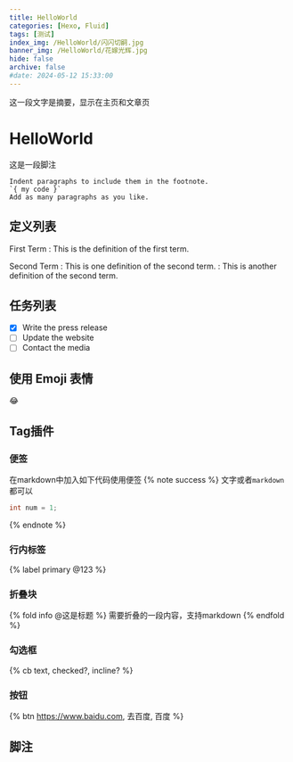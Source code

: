 ```yaml
---
title: HelloWorld
categories: [Hexo, Fluid]
tags: [测试]
index_img: /HelloWorld/闪闪切嗣.jpg
banner_img: /HelloWorld/花嫁光辉.jpg
hide: false
archive: false
#date: 2024-05-12 15:33:00
---
```


这一段文字是摘要，显示在主页和文章页
<!-- more -->



# HelloWorld
这是一段脚注
<!-- 空一行 -->
    Indent paragraphs to include them in the footnote.
    `{ my code }`
    Add as many paragraphs as you like.

## 定义列表
First Term
: This is the definition of the first term.

Second Term
: This is one definition of the second term.
: This is another definition of the second term.

## 任务列表
- [x] Write the press release
- [ ] Update the website
- [ ] Contact the media

## 使用 Emoji 表情
😂

## Tag插件
### 便签
在markdown中加入如下代码使用便签
{% note success %}
文字或者`markdown`都可以
``` java
int num = 1;
```
{% endnote %}
### 行内标签
{% label primary @123 %}
### 折叠块
{% fold info @这是标题 %}
需要折叠的一段内容，支持markdown
{% endfold %}
### 勾选框
{% cb text, checked?, incline? %}
### 按钮
{% btn https://www.baidu.com, 去百度, 百度 %}

## 脚注
[^1]: https://pan.baidu.com
[^2]: https://yiyan.baidu.com